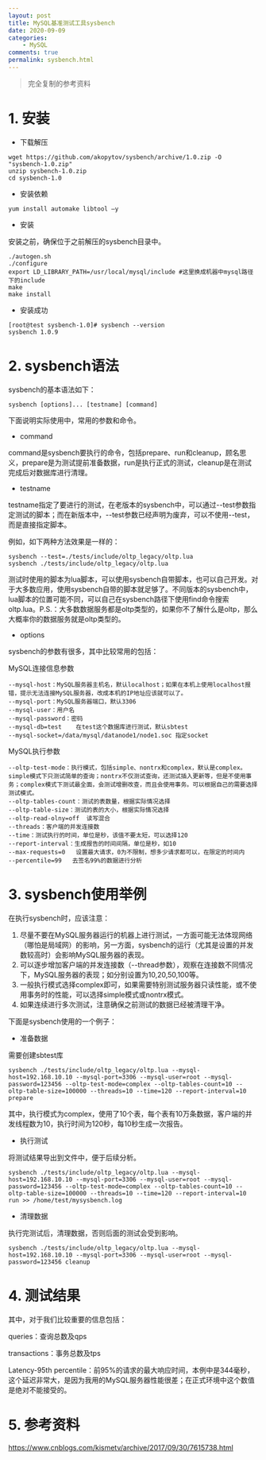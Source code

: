 ```yaml
---
layout: post
title: MySQL基准测试工具sysbench
date: 2020-09-09
categories:
    - MySQL
comments: true
permalink: sysbench.html
---
```


> 完全复制的参考资料

# 1. 安装

- 下载解压

```
wget https://github.com/akopytov/sysbench/archive/1.0.zip -O "sysbench-1.0.zip"
unzip sysbench-1.0.zip
cd sysbench-1.0
```

- 安装依赖

```
yum install automake libtool –y
```

- 安装

安装之前，确保位于之前解压的sysbench目录中。

```
./autogen.sh
./configure
export LD_LIBRARY_PATH=/usr/local/mysql/include #这里换成机器中mysql路径下的include
make
make install
```

- 安装成功

```
[root@test sysbench-1.0]# sysbench --version
sysbench 1.0.9
```

# 2. sysbench语法

sysbench的基本语法如下：

```
sysbench [options]... [testname] [command]
```

下面说明实际使用中，常用的参数和命令。

- command

command是sysbench要执行的命令，包括prepare、run和cleanup，顾名思义，prepare是为测试提前准备数据，run是执行正式的测试，cleanup是在测试完成后对数据库进行清理。

- testname

testname指定了要进行的测试，在老版本的sysbench中，可以通过--test参数指定测试的脚本；而在新版本中，--test参数已经声明为废弃，可以不使用--test，而是直接指定脚本。

例如，如下两种方法效果是一样的：

```
sysbench --test=./tests/include/oltp_legacy/oltp.lua
sysbench ./tests/include/oltp_legacy/oltp.lua
```

测试时使用的脚本为lua脚本，可以使用sysbench自带脚本，也可以自己开发。对于大多数应用，使用sysbench自带的脚本就足够了。不同版本的sysbench中，lua脚本的位置可能不同，可以自己在sysbench路径下使用find命令搜索oltp.lua。P.S.：大多数数据服务都是oltp类型的，如果你不了解什么是oltp，那么大概率你的数据服务就是oltp类型的。

- options

sysbench的参数有很多，其中比较常用的包括：

MySQL连接信息参数

```
--mysql-host：MySQL服务器主机名，默认localhost；如果在本机上使用localhost报错，提示无法连接MySQL服务器，改成本机的IP地址应该就可以了。
--mysql-port：MySQL服务器端口，默认3306
--mysql-user：用户名
--mysql-password：密码
--mysql-db=test    在test这个数据库进行测试，默认sbtest
--mysql-socket=/data/mysql/datanode1/node1.soc 指定socket
```

MySQL执行参数

```
--oltp-test-mode：执行模式，包括simple、nontrx和complex，默认是complex。simple模式下只测试简单的查询；nontrx不仅测试查询，还测试插入更新等，但是不使用事务；complex模式下测试最全面，会测试增删改查，而且会使用事务。可以根据自己的需要选择测试模式。
--oltp-tables-count：测试的表数量，根据实际情况选择
--oltp-table-size：测试的表的大小，根据实际情况选择
--oltp-read-olny=off  读写混合
--threads：客户端的并发连接数
--time：测试执行的时间，单位是秒，该值不要太短，可以选择120
--report-interval：生成报告的时间间隔，单位是秒，如10
--max-requests=0   设置最大请求，0为不限制，想多少请求都可以，在限定的时间内
--percentile=99   去签名99%的数据进行分析
```

# 3. sysbench使用举例
在执行sysbench时，应该注意：

1. 尽量不要在MySQL服务器运行的机器上进行测试，一方面可能无法体现网络（哪怕是局域网）的影响，另一方面，sysbench的运行（尤其是设置的并发数较高时）会影响MySQL服务器的表现。
2. 可以逐步增加客户端的并发连接数（--thread参数），观察在连接数不同情况下，MySQL服务器的表现；如分别设置为10,20,50,100等。
3. 一般执行模式选择complex即可，如果需要特别测试服务器只读性能，或不使用事务时的性能，可以选择simple模式或nontrx模式。
4. 如果连续进行多次测试，注意确保之前测试的数据已经被清理干净。

下面是sysbench使用的一个例子：

- 准备数据

需要创建sbtest库

```	
sysbench ./tests/include/oltp_legacy/oltp.lua --mysql-host=192.168.10.10 --mysql-port=3306 --mysql-user=root --mysql-password=123456 --oltp-test-mode=complex --oltp-tables-count=10 --oltp-table-size=100000 --threads=10 --time=120 --report-interval=10 prepare
```

其中，执行模式为complex，使用了10个表，每个表有10万条数据，客户端的并发线程数为10，执行时间为120秒，每10秒生成一次报告。

- 执行测试

将测试结果导出到文件中，便于后续分析。

```
sysbench ./tests/include/oltp_legacy/oltp.lua --mysql-host=192.168.10.10 --mysql-port=3306 --mysql-user=root --mysql-password=123456 --oltp-test-mode=complex --oltp-tables-count=10 --oltp-table-size=100000 --threads=10 --time=120 --report-interval=10 run >> /home/test/mysysbench.log
```

- 清理数据

执行完测试后，清理数据，否则后面的测试会受到影响。

```
sysbench ./tests/include/oltp_legacy/oltp.lua --mysql-host=192.168.10.10 --mysql-port=3306 --mysql-user=root --mysql-password=123456 cleanup
```

# 4. 测试结果

其中，对于我们比较重要的信息包括：

queries：查询总数及qps

transactions：事务总数及tps

Latency-95th percentile：前95%的请求的最大响应时间，本例中是344毫秒，这个延迟非常大，是因为我用的MySQL服务器性能很差；在正式环境中这个数值是绝对不能接受的。

# 5. 参考资料

https://www.cnblogs.com/kismetv/archive/2017/09/30/7615738.html
